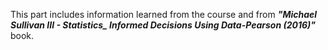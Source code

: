 This part includes information learned from the course and from ***"Michael Sullivan III - Statistics_ Informed Decisions Using Data-Pearson (2016)"*** book.
